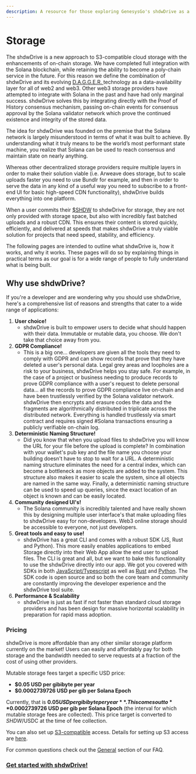 ```yaml
---
description: A resource for those exploring GenesysGo's shdwDrive as a storage solution.
---
```


# Storage

The shdwDrive is a new approach to S3-compatible cloud storage with the enhancements of on-chain storage. We have completed full integration with the Solana blockchain, while retaining the ability to become a poly-chain service in the future. For this reason we define the combination of shdwDrive and its evolving [D.A.G.G.E.R. ](dagger.md)technology as a data-availability layer for all of web2 and web3. Other web3 storage providers have attempted to integrate with Solana in the past and have had only marginal success. shdwDrive solves this by integrating directly with the Proof of History consensus mechanism, passing on-chain events for consensus approval by the Solana validator network which prove the continued existence and integrity of the stored data.

The idea for shdwDrive was founded on the premise that the Solana network is largely misunderstood in terms of what it was built to achieve. By understanding what it truly means to be the world’s most performant state machine, you realize that Solana can be used to reach consensus and maintain state on nearly anything.

Whereas other decentralized storage providers require multiple layers in order to make their solution viable (i.e. Arweave does storage, but to scale uploads faster you need to use Bundlr for example, and then in order to serve the data in any kind of a useful way you need to subscribe to a front-end UI for basic high-speed CDN functionality), shdwDrive builds everything into one platform.

When a user commits their [$SHDW](https://docs.shadow.cloud/reference/shdw-token) to shdwDrive for storage, they are not only provided with storage space, but also with incredibly fast batched uploads and a robust CDN. This ensures their content is stored quickly, efficiently, and delivered at speeds that makes shdwDrive a truly viable solution for projects that need speed, stability, and efficiency.

The following pages are intended to outline what shdwDrive is, how it works, and why it works. These pages will do so by explaining things in practical terms as our goal is for a wide range of people to fully understand what is being built.

## **Why use shdwDrive?**

If you're a developer and are wondering why you should use shdwDrive, here's a comprehensive list of reasons and strengths that cater to a wide range of applications:

1. **User choice!**
   * shdwDrive is built to empower users to decide what should happen with their data. Immutable or mutable data, you choose. We don't take that choice away from you.
2. **GDPR Compliance!**
   * This is a big one... developers are given all the tools they need to comply with GDPR and can show records that prove that they have deleted a user's personal data. Legal grey areas and loopholes are a risk to your business, shdwDrive helps you stay safe. For example, in the case of a project or business needing to produce records to prove GDPR compliance with a user's request to delete personal data... all the records to prove GDPR compliance live on-chain and have been trustlessly verified by the Solana validator network. shdwDrive then encrypts and erasure codes the data and the fragments are algorithmically distributed in triplicate across the distributed network. Everything is handled trustlessly via smart contract and requires signed #Solana transactions ensuring a publicly verifiable on-chain log.
3. **Deterministic Naming Structure!**
   * Did you know that when you upload files to shdwDrive you will know the URL for your file before the upload is complete? In combination with your wallet's pub key and the file name you choose your building doesn't have to stop to wait for a URL. A deterministic naming structure eliminates the need for a central index, which can become a bottleneck as more objects are added to the system. This structure also makes it easier to scale the system, since all objects are named in the same way. Finally, a deterministic naming structure can be used to speed up queries, since the exact location of an object is known and can be easily located.
4. **Community designed UI's!**
   * The Solana community is incredibly talented and have really shown this by designing multiple user interface's that make uploading files to shdwDrive easy for non-developers. Web3 online storage should be accessible to everyone, not just developers.
5. **Great tools and easy to use!**
   * shdwDrive has a great CLI and comes with a robust SDK (JS, Rust and Python). This more easily enables applications to embed Storage directly into their Web App allow the end user to upload files. The CLI is great and all, but we want to bake this functionality to use the shdwDrive directly into our app. We got you covered with SDKs in both [JavaScript/Typescript](../build/the-sdk/sdk-javascript.md) as well as [Rust](../build/the-sdk/sdk-rust.md) and [Python](../build/the-sdk/sdk-python.md). The SDK code is open source and so both the core team and community are constantly improving the developer experience and the shdwDrive tool suite.
6. **Performance & Scalability**
   * shdwDrive is just as fast if not faster than standard cloud storage providers and has been design for massive horizontal scalability in preparation for rapid mass adoption.

### Pricing

shdwDrive is more affordable than any other similar storage platform currently on the market! Users can easily and affordably pay for both storage and the bandwidth needed to serve requests at a fraction of the cost of using other providers.

Mutable storage fees target a specific USD price:

* **$0.05 USD per gibibyte per year**
* **$0.0002739726 USD per gib per Solana Epoch**

Currently, that is **$0.05 USD per gibibyte per year**. This comes out to **$0.0002739726 USD per gib per Solana Epoch** (the interval for which mutable storage fees are collected). This price target is converted to $SHDW/$USDC at the time of fee collection.

You can also set up [S3-compatible](https://docs.shadow.cloud/build/s3-compatible-client-access) access. Details for setting up S3 access are [here](https://docs.shadow.cloud/build/s3-compatible-client-access).

For common questions check out the [General](../build/support-and-faq.md) section of our FAQ.

### [**Get started with shdwDrive!**](../build/shadow-drive.md)
